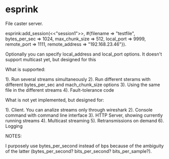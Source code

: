 # esprink
File caster server.

esprink:add_session(<<"session1">>, #{filename => "testfile", bytes_per_sec => 1024, max_chunk_size => 512, local_port => 9999, remote_port => 1111, remote_address => "192.168.23.46"}).

Optionally you can specify local_address and local_port options.
It doesn't support multicast yet, but designed for this

What is supported:

1). Run several streams simultaneously
2). Run different sterams with different bytes_per_sec and mach_chunk_size options
3). Using the same file in the different streams
4). Fault-tolerance code

What is not yet implemented, but designed for:

1). Client. You can analize streams only through wireshark
2). Console command with command line interface
3). HTTP Server, showing currently running streams
4). Multicast streaming 
5). Retransmissions on demand
6). Logging

NOTES:

I purposely use bytes_per_second instead of bps because of the ambiguity of the latter (bytes_per_second? bits_per_second? bits_per_sample?).
